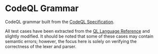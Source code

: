 # CodeQL Grammar
CodeQL grammar built from the [CodeQL Specification](https://codeql.github.com/docs/ql-language-reference/ql-language-specification/).

All test cases have been extracted from the [QL Language Reference](https://codeql.github.com/docs/ql-language-reference/) and slightly modified. It should be noted that some of these cases may contain semantic errors; however, the focus here is solely on verifying the correctness of the lexer and parser.

